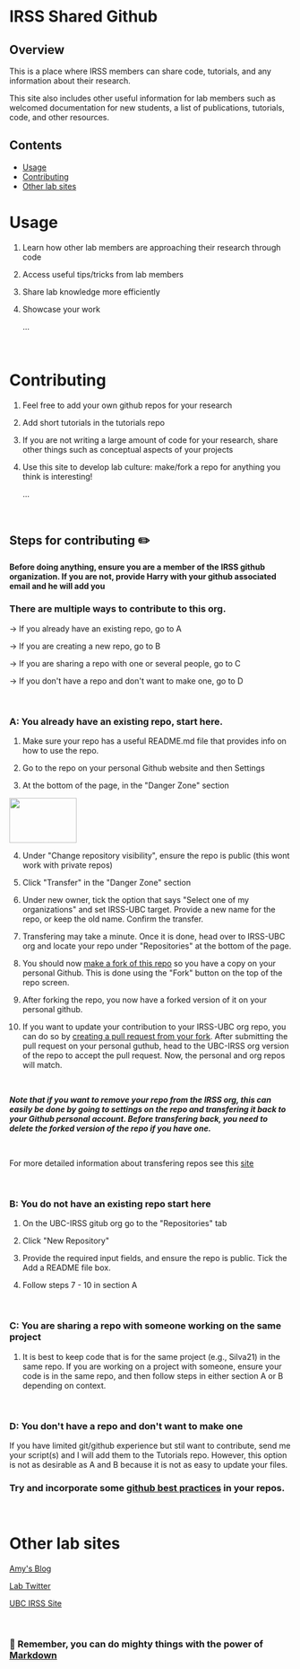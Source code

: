 # IRSS Shared Github

## Overview

This is a place where IRSS members can share code, tutorials, and any information about their research. 

This site also includes other useful information for lab members such as welcomed documentation for new students, a list of publications, tutorials, code, and other resources.

## Contents
- [Usage](#usage)
- [Contributing](#contributing)
- [Other lab sites](#other-lab-sites)

# Usage

1. Learn how other lab members are approaching their research through code
2. Access useful tips/tricks from lab members 
3. Share lab knowledge more efficiently
4. Showcase your work

     ...

<br />

# Contributing

1. Feel free to add your own github repos for your research
2. Add short tutorials in the tutorials repo
3. If you are not writing a large amount of code for your research, share other things such as conceptual aspects of your projects
4. Use this site to develop lab culture: make/fork a repo for anything you think is interesting!

     ...

<br />

## Steps for contributing ✏️

**Before doing anything, ensure you are a member of the IRSS github organization. If you are not, provide Harry with your github associated email and he will add you**


### There are multiple ways to contribute to this org. 
&rarr; If you already have an existing repo, go to A 

&rarr; If you are creating a new repo, go to B

&rarr; If you are sharing a repo with one or several people, go to C

&rarr; If you don't have a repo and don't want to make one, go to D

<br />

### A: You already have an existing repo, start here. 

1) Make sure your repo has a useful README.md file that provides info on how to use the repo.

2)  Go to the repo on your personal Github website and then Settings

3) At the bottom of the page, in the "Danger Zone" section 
<img src="https://media.giphy.com/media/3EuAsjZDUJefK/giphy.gif" width="120" height="80" />


4) Under "Change repository visibility", ensure the repo is public (this wont work with private repos)

5) Click "Transfer" in the "Danger Zone" section

6) Under new owner, tick the option that says "Select one of my organizations" and set IRSS-UBC target. Provide a new name for the repo, or keep the old name. Confirm the transfer.

6) Transfering may take a minute. Once it is done, head over to IRSS-UBC org and locate your repo under "Repositories" at the bottom of the page.

7) You should now [make a fork of this repo](https://docs.github.com/en/get-started/quickstart/fork-a-repo) so you have a copy on your personal Github. This is done using the "Fork" button on the top of the repo screen. 

8) After forking the repo, you now have a forked version of it on your personal github. 

9) If you want to update your contribution to your IRSS-UBC org repo, you can do so by [creating a pull request from your fork](https://docs.github.com/en/pull-requests/collaborating-with-pull-requests/proposing-changes-to-your-work-with-pull-requests/about-pull-requests). After submitting the pull request on your personal guthub, head to the UBC-IRSS org version of the repo to accept the pull request. Now, the personal and org repos will match.

<br />

***Note that if you want to remove your repo from the IRSS org, this can easily be done by going to settings on the repo and transfering it back to your Github personal account. Before transfering back, you need to delete the forked version of the repo if you have one.***

<br />

For more detailed information about transfering repos see this [site](https://docs.github.com/en/repositories/creating-and-managing-repositories/transferring-a-repository)

<br />

### B: You do not have an existing repo start here

1) On the UBC-IRSS gitub org go to the "Repositories" tab

2) Click "New Repository" 

3) Provide the required input fields, and ensure the repo is public. Tick the Add a README file box. 

4) Follow steps 7 - 10 in section A


<br />


### C: You are sharing a repo with someone working on the same project

1) It is best to keep code that is for the same project (e.g., Silva21) in the same repo. If you are working on a project with someone, ensure your code is in the same repo, and then follow steps in either section A or B depending on context.

<br />


### D: You don't have a repo and don't want to make one

If you have limited git/github experience but stil want to contribute, send me your script(s) and I will add them to the Tutorials repo. However, this option is not as desirable as A and B because it is not as easy to update your files.

### Try and incorporate some [github best practices](https://docs.github.com/en/issues/planning-and-tracking-with-projects/learning-about-projects/best-practices-for-projects) in your repos.

<br />

# Other lab sites

[Amy's Blog](https://amywotherspoon.wixsite.com/amyw)

[Lab Twitter](https://twitter.com/IRSS_UBC?ref_src=twsrc%5Egoogle%7Ctwcamp%5Eserp%7Ctwgr%5Eauthor)

[UBC IRSS Site](https://irsslab.forestry.ubc.ca/)

<br />

### 🧙 Remember, you can do mighty things with the power of [Markdown](https://docs.github.com/github/writing-on-github/getting-started-with-writing-and-formatting-on-github/basic-writing-and-formatting-syntax)
